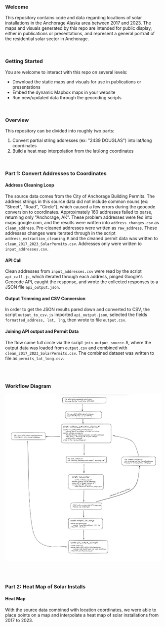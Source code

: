 ### Welcome
This repository contains code and data regarding locations of solar installations in the Anchorage Alaska area between 2017 and 2023. The maps and visuals generated by this repo are intended for public display, either in publications or presentations, and represent a general portrait of the residential solar sector in Anchorage. 

<br>

### Getting Started  
You are welcome to interact with this repo on several levels:  
* Download the static maps and visuals for use in publications or presentations
* Embed the dynamic Mapbox maps in your website
* Run new/updated data through the geocoding scripts

<br>

### Overview
This repository can be divided into roughly two parts:
1. Convert partial string addresses (ex: "2439 DOUGLAS") into lat/long coordinates
2. Build a heat map interpolation from the lat/long coordinates

<br>

### Part 1: Convert Addresses to Coordinates

#### Address Cleaning Loop
The source data comes from the City of Anchorage Building Permits. The address strings in this source data did not include common nouns (ex: "Street", "Road", "Circle"), which caused a few errors during the geocode conversion to coordinates. Approximately 160 addresses failed to parse, returning only "Anchorage, AK". These problem addresses were fed into maps.google.com, and the results were written into `address_changes.csv` as `clean_address`. Pre-cleaned addresses were written as `raw_address`. These addresses changes were iterated through in the script `address_extraction_cleaning.R` and the cleaned permit data was written to `clean_2017_2023_SolarPermits.csv`. Addresses only were written to `input_addresses.csv`.

#### API Call
Clean addresses from `input_addresses.csv` were read by the script `api_call.js`, which iterated through each address, pinged Google's Geocode API, caught the response, and wrote the collected responses to a JSON file `api_output.json`. 

#### Output Trimming and CSV Conversion
In order to get the JSON results pared down and converted to CSV, the script `output_to_csv.js` imported `api_output.json`, selected the fields `formatted_address, lat, lng`, then wrote to file `output.csv`. 

#### Joining API output and Permit Data
The flow came full circle via the script `join_output_source.R`, where the output data was loaded from `output.csv` and combined with `clean_2017_2023_SolarPermits.csv`. The combined dataset was written to file as `permits_lat_long.csv`.

<br>
<br>

### Workflow Diagram
![Diagram of Workflow](/flow.jpg?raw=true "Workflow")

<br>
<br>

### Part 2: Heat Map of Solar Installs

#### Heat Map
With the source data combined with location coordinates, we were able to place points on a map and interpolate a heat map of solar installations from 2017 to 2023. 








